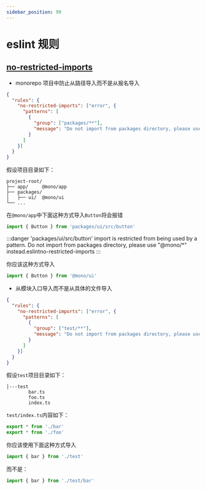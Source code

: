 ```yaml
---
sidebar_position: 99
---
```


# eslint 规则

## [no-restricted-imports](https://eslint.org/docs/latest/rules/no-restricted-imports)

- monorepo 项目中防止从路径导入而不是从报名导入

```json
{
  "rules": {
    "no-restricted-imports": ["error", {
      "patterns": [
        {
          "group": ["packages/**"],
          "message": "Do not import from packages directory, please use \"@mono/*\" instead."
        }
      ]
    }]
  }
}
```

假设项目目录如下：

```shell
project-root/
├── app/     @mono/app
├── packages/
│   ├── ui/  @mono/ui
└── ...
```

在`@mono/app`中下面这种方式导入`Button`将会报错

```ts
import { Button } from 'packages/ui/src/button'
```

:::danger
'packages/ui/src/button' import is restricted from being used by a pattern. Do not import from packages directory, please use "@mono/\*" instead.eslintno-restricted-imports
:::

你应该这种方式导入

```ts
import { Button } from '@mono/ui'
```

- 从模块入口导入而不是从具体的文件导入

```json
{
  "rules": {
    "no-restricted-imports": ["error", {
      "patterns": [
        {
          "group": ["test/**"],
          "message": "Do not import from packages directory, please use \"test\" instead."
        }
      ]
    }]
  }
}
```

假设`test`项目目录如下：

```shell
│---test
        bar.ts
        foo.ts
        index.ts
```

`test/index.ts`内容如下：

```ts title="test/index.ts"
export * from './bar'
export * from './foo'
```

你应该使用下面这种方式导入

```ts
import { bar } from './test'
```

而不是：

```ts
import { bar } from './test/bar'
```
